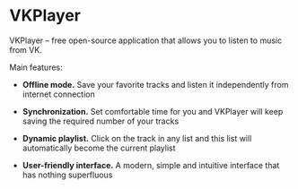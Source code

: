 # VKPlayer
VKPlayer – free open-source application that allows you to listen to music from VK.


Main features:

- **Offline mode.**
Save your favorite tracks and listen it independently from internet connection

- **Synchronization.**
Set comfortable time for you and VKPlayer  will keep saving the required number of your tracks

- **Dynamic playlist.** 
Click on the track in any list and this list will automatically become the current playlist

- **User-friendly interface.** 
A modern, simple and intuitive interface that has nothing superfluous
